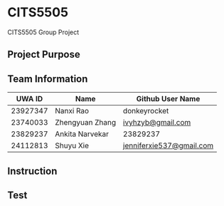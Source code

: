 # CITS5505
CITS5505 Group Project

## Project Purpose

## Team Information
| UWA ID | Name | Github User Name |
| --- | --- | --- |
| 23927347 | Nanxi Rao | donkeyrocket |
| 23740033 | Zhengyuan Zhang | ivyhzyb@gmail.com |
| 23829237 | Ankita Narvekar | 23829237 |
| 24112813 | Shuyu Xie | jenniferxie537@gmail.com |

## Instruction

## Test
